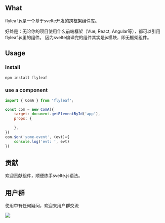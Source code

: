 
## What

flyleaf.js是一个基于svelte开发的跨框架组件库。

好处是：无论你的项目使用什么前端框架（Vue, React, Angular等），都可以引用flyleaf.js里的组件。
因为svelte编译完的组件其实是js模块，即无框架组件。


## Usage

### install
```javascript
npm install flyleaf
```

### use a component
```javascript
import { ComA } from 'flyleaf';

const com = new ComA({
    target: document.getElementById('app'),
    props: {
        
    },
})
com.$on('some-event', (evt)={
    console.log('evt: ', evt)
})
```

## 贡献
欢迎贡献组件，顺便练手svelte.js语法。

## 用户群

使用中有任何疑问，欢迎来用户群交流

<img src="https://github.com/cunzaizhuyi/flyleaf/blob/master/public/user_group.jpg" />